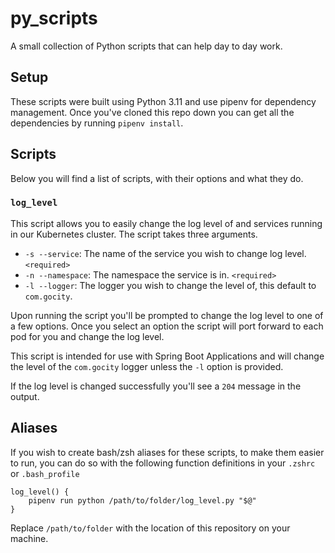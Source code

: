 # py_scripts
A small collection of Python scripts that can help day to day work.

## Setup
These scripts were built using Python 3.11 and use pipenv for dependency management. Once you've cloned this repo down you can get all the dependencies by running `pipenv install`.

## Scripts
Below you will find a list of scripts, with their options and what they do.

### `log_level`
This script allows you to easily change the log level of and services running in our Kubernetes cluster. The script takes three arguments.

- `-s --service`: The name of the service you wish to change log level. `<required>`
- `-n --namespace`: The namespace the service is in. `<required>`
- `-l --logger`: The logger you wish to change the level of, this default to `com.gocity`.

Upon running the script you'll be prompted to change the log level to one of a few options. Once you select an option the script will port forward to each pod for you and change the log level.

This script is intended for use with Spring Boot Applications and will change the level of the `com.gocity` logger unless the `-l` option is provided.

If the log level is changed successfully you'll see a `204` message in the output.

## Aliases
If you wish to create bash/zsh aliases for these scripts, to make them easier to run, you can do so with the following function definitions in your `.zshrc` or `.bash_profile`

```
log_level() {
    pipenv run python /path/to/folder/log_level.py "$@"
}
```

Replace `/path/to/folder` with the location of this repository on your machine.